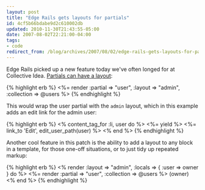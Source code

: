 ```yaml
---
layout: post
title: "Edge Rails gets layouts for partials"
id: 4cf5b66bdabe9d2c610002db
updated: 2010-11-30T21:43:55-05:00
date: 2007-08-02T22:21:00-04:00
tags:
- code
redirect_from: /blog/archives/2007/08/02/edge-rails-gets-layouts-for-partials/
---
```


Edge Rails picked up a new feature today we've often longed for at Collective Idea. [Partials can have a layout](http://dev.rubyonrails.org/changeset/7261):

{% highlight erb %}
<%= render :partial => "user", :layout => "admin", :collection => @users %>
{% endhighlight %}

This would wrap the user partial with the `admin` layout, which in this example adds an edit link for the admin user:

{% highlight erb %}
<% content_tag_for :li, user do %>
	<%= yield %>
	<%= link_to 'Edit', edit_user_path(user) %>
<% end %>
{% endhighlight %}

Another cool feature in this patch is the ability to add a layout to any block in a template, for those one-off situations, or to just tidy up repeated markup:

{% highlight erb %}
<% render :layout => "admin", :locals => { :user => owner } do %>
	<%= render :partial => "user", :collection => @users %>
  	(owner)
<% end %>
{% endhighlight %}
